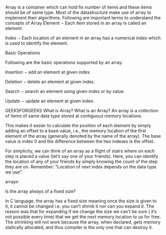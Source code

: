 Array is a container which can hold fix number of items and these items should be of same type. Most of the datastructure make use of array to implement their algorithms. Following are important terms to understand the concepts of Array
Element − Each item stored in an array is called an element.

Index − Each location of an element in an array has a numerical index which is used to identify the element.



Basic Operations


Following are the basic operations supported by an array.

Insertion − add an element at given index.

Deletion − delete an element at given index.

Search − search an element using given index or by value.

Update − update an element at given index.



GEEKSFORGEEKS
What is Array?
What is an Array?
An array is a collection of items of same data type stored at contiguous memory locations. 

This makes it easier to calculate the position of each element by simply adding an offset to a base value, i.e., the memory location of the first element of the array (generally denoted by the name of the array). The base value is index 0 and the difference between the two indexes is the offset.

For simplicity, we can think of an array as a flight of stairs where on each step is placed a value (let’s say one of your friends). Here, you can identify the location of any of your friends by simply knowing the count of the step they are on. 
Remember: “Location of next index depends on the data type we use”. 


arrayn

Is the array always of a fixed size?

In C language, the array has a fixed size meaning once the size is given to it, it cannot be changed i.e. you can’t shrink it nor can you expand it. The reason was that for expanding if we change the size we can’t be sure ( it’s not possible every time) that we get the next memory location to us for free. The shrinking will not work because the array, when declared, gets memory statically allocated, and thus compiler is the only one that can destroy it. 

